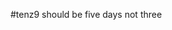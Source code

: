 <!--
id: 188038828
link: http://kevinisom.info/post/188038828/tenz9-should-be-five-days-not-three
slug: tenz9-should-be-five-days-not-three
date: Tue Sep 15 2009 11:12:09 GMT+1200 (NZST)
raw: {"blog_name":"kevinisom","id":188038828,"post_url":"http://kevinisom.info/post/188038828/tenz9-should-be-five-days-not-three","slug":"tenz9-should-be-five-days-not-three","type":"text","date":"2009-09-14 23:12:09 GMT","timestamp":1252969929,"state":"published","format":"html","reblog_key":"X8NRl9ts","tags":[],"short_url":"http://tmblr.co/Zw68YyBDJwi","highlighted":[],"feed_item":"http://twitter.com/kev_nz/statuses/3990194285","from_feed_id":"650289","note_count":0,"title":null,"body":"<p>#tenz9 should be five days not three</p>"}
publish: 2009-09-015
tags: 
title: null
-->


\#tenz9 should be five days not three


